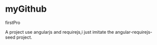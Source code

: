 myGithub
========

firstPro

A project use angularjs and requirejs,i just imitate the angular-requirejs-seed project.
